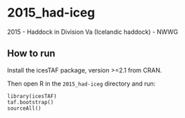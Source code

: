 # 2015_had-iceg
2015 - Haddock in Division Va (Icelandic haddock) - NWWG

## How to run

Install the icesTAF package, version >=2.1 from CRAN.

Then open R in the `2015_had-iceg` directory and run:

```
library(icesTAF)
taf.bootstrap()
sourceAll()
```
